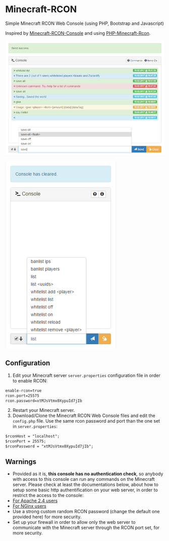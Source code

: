 <head>
  <!-- Primary Meta Tags -->
<meta name="title" content="MConsole">
<meta name="description" content="MConsole, a small project that uses Minecraft's RCON to execute server commands thru a webpage.">

<!-- Open Graph / Facebook -->
<meta property="og:type" content="website">
<meta property="og:url" content="https://mcc.lualearners.cf/">
<meta property="og:title" content="MConsole">
<meta property="og:description" content="MConsole, a small project that uses Minecraft's RCON to execute server commands thru a webpage.">
<meta property="og:image" content="">

<!-- Twitter -->
<meta property="twitter:card" content="summary_large_image">
<meta property="twitter:url" content="https://mcc.lualearners.cf/">
<meta property="twitter:title" content="MConsole">
<meta property="twitter:description" content="MConsole, a small project that uses Minecraft's RCON to execute server commands thru a webpage.">
<meta property="twitter:image" content="">
  </head>

# Minecraft-RCON
Simple Minecraft RCON Web Console (using PHP, Bootstrap and Javascript) 

Inspired by [Minecraft-RCON-Console](https://github.com/ekaomk/Minecraft-RCON-Console) and using [PHP-Minecraft-Rcon](https://github.com/thedudeguy/PHP-Minecraft-Rcon).

![Sample](sample.png)

![Sample Mobile](sample-mobile.png)

## Configuration

1. Edit your Minecraft server `server.properties` configuration file in order to enable RCON:
```
enable-rcon=true
rcon.port=25575
rcon.password=xtMJsVtmx0XypuId7jIb
```
2. Restart your Minecraft server.
3. Download/Clone the Minecraft RCON Web Console files and edit the `config.php` file. Use the same rcon password and port than the one set in `server.properties`:
```
$rconHost = "localhost";
$rconPort = 25575;
$rconPassword = "xtMJsVtmx0XypuId7jIb";
```

## Warnings

* Provided as it is, **this console has no authentication check**, so anybody with access to this console can run any commands on the Minecraft server. Please check at least the documentations below, about how to setup some basic http authentification on your web server, in order to restrict the access to the console:
 * [For Apache 2.4 users](https://httpd.apache.org/docs/2.4/howto/auth.html)
 * [For NGinx users](https://nginx.org/en/docs/http/ngx_http_auth_basic_module.html)
* Use a strong custom random RCON password (change the default one provided here) for more security.
* Set up your firewall in order to allow only the web server to communicate with the Minecraft server through the RCON port set, for more security.


